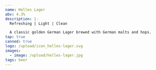 ```yaml
---
name: Helles Lager
abv: 4.3%
description: |-
  Refreshing | Light | Clean

  A classic golden German Lager brewed with German malts and hops.
tap: true
canned: true
logo: /upload/icon_helles-lager.svg
images:
  - image: /upload/helles-lager.jpg
tags: beer
---
```


